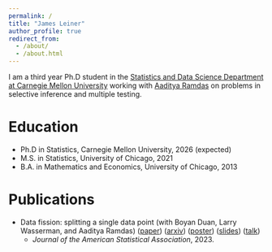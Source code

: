```yaml
---
permalink: /
title: "James Leiner"
author_profile: true
redirect_from: 
  - /about/
  - /about.html
---
```


I am a third year Ph.D student in the [Statistics and Data Science Department at Carnegie Mellon University](http://stat.cmu.edu/) working with [Aaditya Ramdas](http://stat.cmu.edu/~aramdas/) on problems in selective inference and multiple testing. 

# Education
* Ph.D in Statistics, Carnegie Mellon University, 2026 (expected)
* M.S. in Statistics, University of Chicago, 2021
* B.A. in Mathematics and Economics, University of Chicago, 2013

# Publications
* Data fission: splitting a single data point (with Boyan Duan, Larry Wasserman, and Aaditya Ramdas) ([paper](https://www.tandfonline.com/doi/full/10.1080/01621459.2023.2270748)) ([arxiv](https://arxiv.org/abs/2112.11079)) ([poster](https://jamesleiner.github.io/files/Data%20Fission/poster.pdf))
([slides](https://jamesleiner.github.io/files/Data%20Fission/presentation.pdf)) ([talk](https://drive.google.com/file/d/1wK_GgEARRU-4vpRYtbka9rikgpNbmJ4b/view)) 
  * <em>Journal of the American Statistical Association</em>, 2023. 
